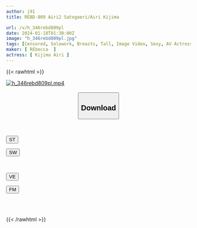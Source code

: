 ```yaml
---
author: j91
title: REBD-809 Airi2 Satogaeri/Airi Kijima

url: /v/h_346rebd809pl
date: 2024-01-18T01:30:00Z
image: "h_346rebd809pl.jpg"
tags: [Censored, Solowork, Breasts, Tall, Image Video, Sexy, AV Actress	]
maker: [ REbecca  ]
actress: [ Kijima Airi ]
---
```



{{< rawhtml >}}

<div class="video" data-videoid="dR2OgYZPAvfkqvK">
    <a href="javascript:;">
        <img src="/v/h_346rebd809pl/h_346rebd809pl.jpg" width="WIDTH" height="HEIGHT" alt="h_346rebd809pl.mp4" loading="lazy">
    </a>
</div>

<script type="text/javascript" src="https://j91.asia/asset/on-demand-st.js"></script>

<br>
  <link rel="stylesheet" href="https://j91.asia/asset/bs5.css">
  
  <center>
  <button class="btn btn-primary" type="button" data-bs-toggle="collapse" data-bs-target=".multi-collapse" aria-expanded="false" aria-controls="multiCollapseExample1 multiCollapseExample2"><h2>Download</h2></button></center>
</p>
<div class="row">
  <div class="col">
    <div class="collapse multi-collapse" id="multiCollapseExample1">
      <div class="card card-body">
	      	      <br>
<div class="buttons">  
<p><a href="https://streamtape.to/v/dR2OgYZPAvfkqvK" target="_blank"><button class="btn-hover color-3"><i class="fa fa-download"></i> ST</button></a></p>
<p><a href="https://flaswish.com/lb9ptz407d67" target="_blank"><button class="btn-hover color-2"><i class="fa fa-download"></i> SW</button></a></p></div>
    </div>
  </div>
</div>
  <div class="col">
    <div class="collapse multi-collapse" id="multiCollapseExample2">
      <div class="card card-body">
	      <br>
<div class="buttons">
<p><a href="https://veev.to/d/22MdiVjd7PcymZ3xSrX4ElsKpfZj4q7F5sDiUzx" target="_blank"><button class="btn-hover color-9"><i class="fa fa-download"></i> VE</button></a></p>
<p><a href="https://filemoon.sx/d/6nblszwcgmd9" target="_blank"><button class="btn-hover color-8"><i class="fa fa-download"></i> FM</button></a></p></div>
<br><br>
      </div>
    </div>
  </div>
</div>

{{< /rawhtml >}}